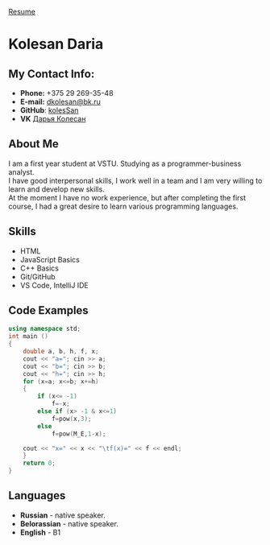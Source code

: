 [Resume](http://127.0.0.1:5500/index.html)
# Kolesan Daria 
## My Contact Info:

* **Phone:** +375 29 269-35-48
* **E-mail:** [dkolesan@bk.ru](dkolesan@bk.ru)
* **GitHub**: [kolesSan](https://github.com/kolesSan)
* **VK** [Дарья Колесан](https://vk.com/miri1315)

## About Me

I am a first year student at VSTU.  Studying as a programmer-business analyst.  
I have good interpersonal skills, I work well in a team and I am very willing to learn and develop new skills.  
At the moment I have no work experience, but after completing the first course, I had a great desire to learn various programming languages.


## Skills

+ HTML 
+ JavaScript Basics
+ C++ Basics
+ Git/GitHub
+ VS Code, IntelliJ IDE

## Code Examples

```C++
using namespace std;
int main ()
{
    double a, b, h, f, x;
    cout << "a="; cin >> a;
    cout << "b="; cin >> b;
    cout << "h="; cin >> h;
    for (x=a; x<=b; x+=h)
    {
        if (x<= -1)
            f=-x;
        else if (x> -1 & x<=1)
            f=pow(x,3);
        else
            f=pow(M_E,1-x);

    cout << "x=" << x << "\tf(x)=" << f << endl;
    }
    return 0;
}
```

## Languages

* **Russian** - native speaker.
* **Belorassian** - native speaker.
* **English** - B1
